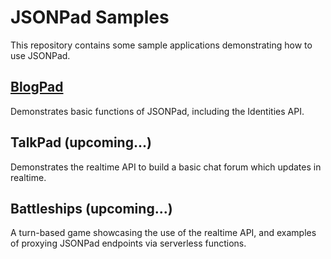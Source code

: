 # JSONPad Samples

This repository contains some sample applications demonstrating how to use JSONPad.

## [BlogPad](blogpad/index.html)

Demonstrates basic functions of JSONPad, including the Identities API.

## TalkPad (upcoming...)

Demonstrates the realtime API to build a basic chat forum which updates in realtime.

## Battleships (upcoming...)

A turn-based game showcasing the use of the realtime API, and examples of proxying JSONPad endpoints via serverless functions.
